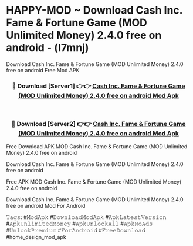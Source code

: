 # HAPPY-MOD ~ Download Cash Inc. Fame & Fortune Game (MOD Unlimited Money) 2.4.0 free on android - (l7mnj)
Download Cash Inc. Fame & Fortune Game (MOD Unlimited Money) 2.4.0 free on android Free Mod APK

<div align="center">
<h3>🔴 Download [Server1] 👉👉 <a href="https://apk-comot.site?title=Cash_Inc._Fame_&_Fortune_Game_(MOD_Unlimited_Money)_2.4.0_free_on_android">Cash Inc. Fame & Fortune Game (MOD Unlimited Money) 2.4.0 free on android Mod Apk</a></h3><br>

<h3>🔴 Download [Server2] 👉👉 <a href="https://apk-comot.site?title=Cash_Inc._Fame_&_Fortune_Game_(MOD_Unlimited_Money)_2.4.0_free_on_android">Cash Inc. Fame & Fortune Game (MOD Unlimited Money) 2.4.0 free on android Mod Apk</a></h3>
</div>


Free Download APK MOD Cash Inc. Fame & Fortune Game (MOD Unlimited Money) 2.4.0 free on android

Download Cash Inc. Fame & Fortune Game (MOD Unlimited Money) 2.4.0 free on android 

Free APK MOD Cash Inc. Fame & Fortune Game (MOD Unlimited Money) 2.4.0 free on android 

Download Cash Inc. Fame & Fortune Game (MOD Unlimited Money) 2.4.0 free on android Mod For Android

𝚃𝚊𝚐𝚜: #𝙼𝚘𝚍𝙰𝚙𝚔 #𝙳𝚘𝚠𝚗𝚕𝚘𝚊𝚍𝙼𝚘𝚍𝙰𝚙𝚔 #𝙰𝚙𝚔𝙻𝚊𝚝𝚎𝚜𝚝𝚅𝚎𝚛𝚜𝚒𝚘𝚗 #𝙰𝚙𝚔𝚄𝚗𝚕𝚒𝚖𝚒𝚝𝚎𝚍𝙼𝚘𝚗𝚎𝚢 #𝙰𝚙𝚔𝚄𝚗𝚕𝚘𝚌𝚔𝙰𝚕𝚕 #𝙰𝚙𝚔𝙽𝚘𝙰𝚍𝚜 #𝚄𝚗𝚕𝚘𝚌𝚔𝙿𝚛𝚎𝚖𝚒𝚞𝚖 #𝙵𝚘𝚛𝙰𝚗𝚍𝚛𝚘𝚒𝚍 #𝙵𝚛𝚎𝚎𝙳𝚘𝚠𝚗𝚕𝚘𝚊𝚍 #home_design_mod_apk